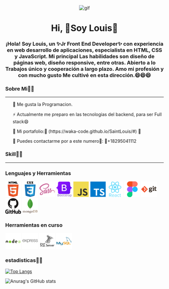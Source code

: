 
 <!--
**waka-code/waka-code** is a ✨ _special_ ✨ repository because its `README.md` (this file) appears on your GitHub profile.

Here are some ideas to get you started:

- 🔭 I’m currently working on ...
- 🌱 I’m currently learning ...
- 👯 I’m looking to collaborate on ...
- 🤔 I’m looking for help with ...
- 💬 Ask me about ...
- 📫 How to reach me: ...
- 😄 Pronouns: ...
- ⚡ Fun fact: ...
-->
<div align="center" id="logo">
  <img
    src="https://media.giphy.com/media/RbDKaczqWovIugyJmW/giphy.gif"
    alt="gif"
    width="600"
  />

  <h1 align="center">Hi, 👋Soy Louis👋</h1>
  <h3 align="center">
    ¡Hola! Soy Louis, un ✨Jr Front End Developer✨ con experiencia en web
    desarrollo de aplicaciones, especialista en HTML, CSS y JavaScript. Mi principal
    Las habilidades son diseño de páginas web, diseño responsive, entre otras. Abierto a lo 
    Trabajos único y cooperación a largo plazo. Amo mi profesión y con mucho gusto
    Me cultivé en esta dirección.😄😄😄
  </h3>
</div>

 ### Sobre Mi👋👋
 
<div id="about">
  <hr/>
  <ul>
    🔭 Me gusta la Programacion.
  </ul>
  <ul>
    ⚡ Actualmente me preparo en las tecnologias del backend, para ser Full
    stack😄
  </ul>
  <ul>
    🔭 Mi portafolio:💬 (https://waka-code.github.io/SaintLouis/#) 💬
  </ul>
  <ul>
    💬 Puedes contactarme por a este numero💬: 👋+18295041112
  </ul>
</div>

### Skill👋👋

<div align="left">
 <hr/>
  <h3>Lenguajes y Herramientas</h3>
  <div>
    <img
      height="50vh" width="50"
      src="https://github.com/devicons/devicon/blob/master/icons/html5/html5-original-wordmark.svg"
      alt="html"
    />
    <img
      height="50vh" width="50"
      src="https://github.com/devicons/devicon/blob/master/icons/css3/css3-original-wordmark.svg"
      alt="css"
    />
    <img
      height="50vh" width="50"
      src="https://github.com/devicons/devicon/blob/master/icons/sass/sass-original.svg"
      alt="scss"
    />
    <img
      height="50vh" width="50"
      src="https://github.com/devicons/devicon/blob/master/icons/bootstrap/bootstrap-original-wordmark.svg"
      alt="bt"
    />
    <img
      height="50vh" width="50"
      src="https://github.com/devicons/devicon/blob/master/icons/javascript/javascript-original.svg"
      alt="js"
    />
    <img
      height="50vh" width="50"
      src="https://github.com/devicons/devicon/blob/master/icons/typescript/typescript-original.svg"
      alt="ts"
    />
    <img
      height="50vh" width="50"
      src="https://github.com/devicons/devicon/blob/master/icons/react/react-original-wordmark.svg"
      alt="react"
    />
    <img
      height="50vh" width="50"
      src="https://github.com/devicons/devicon/blob/master/icons/figma/figma-original.svg"
      alt="figma"
    />
    <img
      height="50vh" width="50"
      src="https://github.com/devicons/devicon/blob/master/icons/git/git-original-wordmark.svg"
      alt="git"
    />
    <img
      height="50vh" width="50"
      src="https://github.com/devicons/devicon/blob/master/icons/github/github-original-wordmark.svg"
      alt="github"
    />
    <img
      height="50vh" width="50"
      src="https://github.com/devicons/devicon/blob/master/icons/mongodb/mongodb-original-wordmark.svg"
      alt="mongodb"
    />
  </div>
  <h3>Herramientas en curso</h3>
  <img
    height="50vh" width="50"
    src="https://github.com/devicons/devicon/blob/master/icons/nodejs/nodejs-original-wordmark.svg"
    alt="nodejs"
  />
  <img
    height="50vh" width="50"
    src="https://github.com/devicons/devicon/blob/master/icons/express/express-original-wordmark.svg"
    alt="express"
  />
  <img
    height="50vh" width="50"
    src="https://github.com/devicons/devicon/blob/master/icons/microsoftsqlserver/microsoftsqlserver-plain-wordmark.svg"
    alt="sql"
  />
  <img
    height="50vh" width="50"
    src="https://github.com/devicons/devicon/blob/master/icons/mysql/mysql-original-wordmark.svg"
    alt="mysql"
  />
</div>

### estadisticas👋👋

[![Top
Langs](https://github-readme-stats.vercel.app/api/top-langs/?username=waka-code&layout=compact)](https://github.com/anuraghazra/github-readme-stats)

![Anurag's GitHub stats](https://github-readme-stats.vercel.app/api?username=waka-code&show_icons=true&theme=radical)




